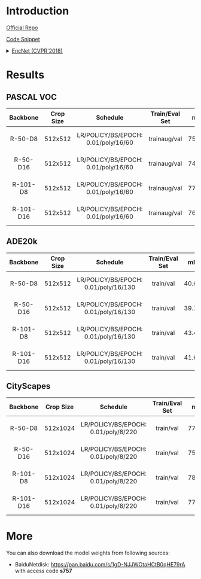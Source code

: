 # Introduction

<a href="https://github.com/zhanghang1989/PyTorch-Encoding">Official Repo</a>

<a href="https://github.com/SegmentationBLWX/sssegmentation/blob/main/ssseg/modules/models/segmentors/encnet/encnet.py">Code Snippet</a>

<details>
<summary align="left"><a href="https://arxiv.org/pdf/1803.08904.pdf">EncNet (CVPR'2018)</a></summary>

```latex
@InProceedings{Zhang_2018_CVPR,
    author = {Zhang, Hang and Dana, Kristin and Shi, Jianping and Zhang, Zhongyue and Wang, Xiaogang and Tyagi, Ambrish and Agrawal, Amit},
    title = {Context Encoding for Semantic Segmentation},
    booktitle = {The IEEE Conference on Computer Vision and Pattern Recognition (CVPR)},
    month = {June},
    year = {2018}
}
```

</details>


# Results

## PASCAL VOC
| Backbone  | Crop Size  | Schedule                             | Train/Eval Set  | mIoU   | Download                                                                                                                                                                                                                                                                                                                                                                                       |
| :-:       | :-:        | :-:                                  | :-:             | :-:    | :-:                                                                                                                                                                                                                                                                                                                                                                                            |
| R-50-D8   | 512x512    | LR/POLICY/BS/EPOCH: 0.01/poly/16/60  | trainaug/val    | 75.53% | [cfg](https://raw.githubusercontent.com/SegmentationBLWX/sssegmentation/main/ssseg/configs/encnet/encnet_resnet50os8_voc.py) &#124; [model](https://github.com/SegmentationBLWX/modelstore/releases/download/ssseg_encnet/encnet_resnet50os8_voc_train.pth) &#124; [log](https://github.com/SegmentationBLWX/modelstore/releases/download/ssseg_encnet/encnet_resnet50os8_voc_train.log)       |
| R-50-D16  | 512x512    | LR/POLICY/BS/EPOCH: 0.01/poly/16/60  | trainaug/val    | 74.55% | [cfg](https://raw.githubusercontent.com/SegmentationBLWX/sssegmentation/main/ssseg/configs/encnet/encnet_resnet50os16_voc.py) &#124; [model](https://github.com/SegmentationBLWX/modelstore/releases/download/ssseg_encnet/encnet_resnet50os16_voc_train.pth) &#124; [log](https://github.com/SegmentationBLWX/modelstore/releases/download/ssseg_encnet/encnet_resnet50os16_voc_train.log)    |
| R-101-D8  | 512x512    | LR/POLICY/BS/EPOCH: 0.01/poly/16/60  | trainaug/val    | 77.61% | [cfg](https://raw.githubusercontent.com/SegmentationBLWX/sssegmentation/main/ssseg/configs/encnet/encnet_resnet101os8_voc.py) &#124; [model](https://github.com/SegmentationBLWX/modelstore/releases/download/ssseg_encnet/encnet_resnet101os8_voc_train.pth) &#124; [log](https://github.com/SegmentationBLWX/modelstore/releases/download/ssseg_encnet/encnet_resnet101os8_voc_train.log)    |
| R-101-D16 | 512x512    | LR/POLICY/BS/EPOCH: 0.01/poly/16/60  | trainaug/val    | 76.41% | [cfg](https://raw.githubusercontent.com/SegmentationBLWX/sssegmentation/main/ssseg/configs/encnet/encnet_resnet101os16_voc.py) &#124; [model](https://github.com/SegmentationBLWX/modelstore/releases/download/ssseg_encnet/encnet_resnet101os16_voc_train.pth) &#124; [log](https://github.com/SegmentationBLWX/modelstore/releases/download/ssseg_encnet/encnet_resnet101os16_voc_train.log) |

## ADE20k
| Backbone  | Crop Size  | Schedule                             | Train/Eval Set  | mIoU   | Download                                                                                                                                                                                                                                                                                                                                                                                                |
| :-:       | :-:        | :-:                                  | :-:             | :-:    | :-:                                                                                                                                                                                                                                                                                                                                                                                                     |
| R-50-D8   | 512x512    | LR/POLICY/BS/EPOCH: 0.01/poly/16/130 | train/val       | 40.60% | [cfg](https://raw.githubusercontent.com/SegmentationBLWX/sssegmentation/main/ssseg/configs/encnet/encnet_resnet50os8_ade20k.py) &#124; [model](https://github.com/SegmentationBLWX/modelstore/releases/download/ssseg_encnet/encnet_resnet50os8_ade20k_train.pth) &#124; [log](https://github.com/SegmentationBLWX/modelstore/releases/download/ssseg_encnet/encnet_resnet50os8_ade20k_train.log)       |
| R-50-D16  | 512x512    | LR/POLICY/BS/EPOCH: 0.01/poly/16/130 | train/val       | 39.70% | [cfg](https://raw.githubusercontent.com/SegmentationBLWX/sssegmentation/main/ssseg/configs/encnet/encnet_resnet50os16_ade20k.py) &#124; [model](https://github.com/SegmentationBLWX/modelstore/releases/download/ssseg_encnet/encnet_resnet50os16_ade20k_train.pth) &#124; [log](https://github.com/SegmentationBLWX/modelstore/releases/download/ssseg_encnet/encnet_resnet50os16_ade20k_train.log)    |
| R-101-D8  | 512x512    | LR/POLICY/BS/EPOCH: 0.01/poly/16/130 | train/val       | 43.43% | [cfg](https://raw.githubusercontent.com/SegmentationBLWX/sssegmentation/main/ssseg/configs/encnet/encnet_resnet101os8_ade20k.py) &#124; [model](https://github.com/SegmentationBLWX/modelstore/releases/download/ssseg_encnet/encnet_resnet101os8_ade20k_train.pth) &#124; [log](https://github.com/SegmentationBLWX/modelstore/releases/download/ssseg_encnet/encnet_resnet101os8_ade20k_train.log)    |
| R-101-D16 | 512x512    | LR/POLICY/BS/EPOCH: 0.01/poly/16/130 | train/val       | 41.65% | [cfg](https://raw.githubusercontent.com/SegmentationBLWX/sssegmentation/main/ssseg/configs/encnet/encnet_resnet101os16_ade20k.py) &#124; [model](https://github.com/SegmentationBLWX/modelstore/releases/download/ssseg_encnet/encnet_resnet101os16_ade20k_train.pth) &#124; [log](https://github.com/SegmentationBLWX/modelstore/releases/download/ssseg_encnet/encnet_resnet101os16_ade20k_train.log) |

## CityScapes
| Backbone  | Crop Size  | Schedule                             | Train/Eval Set  | mIoU   | Download                                                                                                                                                                                                                                                                                                                                                                                                            |
| :-:       | :-:        | :-:                                  | :-:             | :-:    | :-:                                                                                                                                                                                                                                                                                                                                                                                                                 |
| R-50-D8   | 512x1024   | LR/POLICY/BS/EPOCH: 0.01/poly/8/220  | train/val       | 77.98% | [cfg](https://raw.githubusercontent.com/SegmentationBLWX/sssegmentation/main/ssseg/configs/encnet/encnet_resnet50os8_cityscapes.py) &#124; [model](https://github.com/SegmentationBLWX/modelstore/releases/download/ssseg_encnet/encnet_resnet50os8_cityscapes_train.pth) &#124; [log](https://github.com/SegmentationBLWX/modelstore/releases/download/ssseg_encnet/encnet_resnet50os8_cityscapes_train.log)       |
| R-50-D16  | 512x1024   | LR/POLICY/BS/EPOCH: 0.01/poly/8/220  | train/val       | 75.98% | [cfg](https://raw.githubusercontent.com/SegmentationBLWX/sssegmentation/main/ssseg/configs/encnet/encnet_resnet50os16_cityscapes.py) &#124; [model](https://github.com/SegmentationBLWX/modelstore/releases/download/ssseg_encnet/encnet_resnet50os16_cityscapes_train.pth) &#124; [log](https://github.com/SegmentationBLWX/modelstore/releases/download/ssseg_encnet/encnet_resnet50os16_cityscapes_train.log)    |
| R-101-D8  | 512x1024   | LR/POLICY/BS/EPOCH: 0.01/poly/8/220  | train/val       | 78.70% | [cfg](https://raw.githubusercontent.com/SegmentationBLWX/sssegmentation/main/ssseg/configs/encnet/encnet_resnet101os8_cityscapes.py) &#124; [model](https://github.com/SegmentationBLWX/modelstore/releases/download/ssseg_encnet/encnet_resnet101os8_cityscapes_train.pth) &#124; [log](https://github.com/SegmentationBLWX/modelstore/releases/download/ssseg_encnet/encnet_resnet101os8_cityscapes_train.log)    |
| R-101-D16 | 512x1024   | LR/POLICY/BS/EPOCH: 0.01/poly/8/220  | train/val       | 77.46% | [cfg](https://raw.githubusercontent.com/SegmentationBLWX/sssegmentation/main/ssseg/configs/encnet/encnet_resnet101os16_cityscapes.py) &#124; [model](https://github.com/SegmentationBLWX/modelstore/releases/download/ssseg_encnet/encnet_resnet101os16_cityscapes_train.pth) &#124; [log](https://github.com/SegmentationBLWX/modelstore/releases/download/ssseg_encnet/encnet_resnet101os16_cityscapes_train.log) |


# More
You can also download the model weights from following sources:
- BaiduNetdisk: https://pan.baidu.com/s/1gD-NJJWOtaHCtB0qHE79rA with access code **s757**